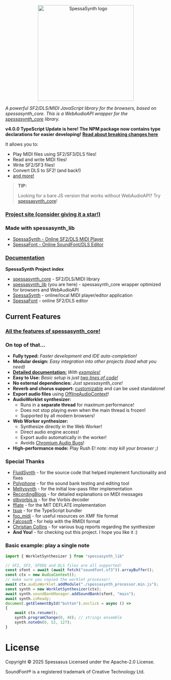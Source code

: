 <!--suppress HtmlDeprecatedAttribute, HtmlRequiredAltAttribute, HtmlExtraClosingTag -->
<p align='center'>
<img src='https://raw.githubusercontent.com/spessasus/SpessaSynth/refs/heads/master/src/website/spessasynth_logo_rounded.png' width='300' alt='SpessaSynth logo'>
</p>

*A powerful SF2/DLS/MIDI JavaScript library for the browsers, based on spessasynth_core.
This is a WebAudioAPI wrapper for the [spessasynth_core](https://github.com/spessasus/spessasynth_core) library.*

**v4.0.0 TypeScript Update is here! The NPM package now contains type declarations for easier developing!**
[**Read about breaking changes here**](https://spessasus.github.io/spessasynth_lib/extra/4-0-migration-guide)


It allows you to:
- Play MIDI files using SF2/SF3/DLS files!
- Read and write MIDI files!
- Write SF2/SF3 files!
- Convert DLS to SF2! (and back!)
- [and more!](#current-features)


> **TIP:**
> 
> Looking for a bare JS version that works without WebAudioAPI? Try [spessasynth_core](https://github.com/spessasus/spessasynth_core)!



### [Project site (consider giving it a star!)](https://github.com/spessasus/spessasynth_lib)

### Made with spessasynth_lib
- [SpessaSynth - Online SF2/DLS MIDI Player](https://spessasus.github.io/SpessaSynth)
- [SpessaFont - Online SoundFont/DLS Editor](https://spessasus.github.io/SpessaFont)


### [Documentation](https://github.com/spessasus/spessasynth_lib/wiki/)



**SpessaSynth Project index**

- [spessasynth_core](https://github.com/spessasus/spessasynth_core) - SF2/DLS/MIDI library
- [spessasynth_lib](https://github.com/spessasus/spessasynth_lib) (you are here) - spessasynth_core wrapper optimized for browsers and WebAudioAPI
- [SpessaSynth](https://github.com/spessasus/SpessaSynth) - online/local MIDI player/editor application
- [SpessaFont](https://github.com/spessasus/SpessaFont) - online SF2/DLS editor

## Current Features

### [All the features of spessasynth_core!](https://github.com/spessasus/spessasynth_core?#current-features)

### On top of that...
- **Fully typed:** *Faster development and IDE auto-completion!*
- **Modular design:** *Easy integration into other projects (load what you need)*
- **[Detailed documentation:](https://spessasus.github.io/spessasynth_lib/)** *With [examples!](https://spessasus.github.io/spessasynth_lib/getting-started/#examples)*
- **Easy to Use:** *Basic setup is just [two lines of code!](https://spessasus.github.io/spessasynth_lib/getting-started/#minimal-setup)*
- **No external dependencies:** *Just spessasynth_core!*
- **Reverb and chorus support:** [customizable](https://spessasus.github.io/spessasynth_lib/synthesizer/#effects-configuration-object) and can be used standalone!
- **Export audio files** using [OfflineAudioContext](https://developer.mozilla.org/en-US/docs/Web/API/OfflineAudioContext)!
- **AudioWorklet synthesizer:** 
  - Runs in a **separate thread** for maximum performance!
  - Does not stop playing even when the main thread is frozen!
  - Supported by all modern browsers!
- **Web Worker synthesizer:** 
  - Synthesize directly in the Web Worker!
  - Direct audio engine access!
  - Export audio automatically in the worker!
  - Avoids [Chromium Audio Bugs](https://issues.chromium.org/issues/367304685)!
- **High-performance mode:** Play Rush E! *note: may kill your browser ;)*

### Special Thanks
- [FluidSynth](https://github.com/FluidSynth/fluidsynth) - for the source code that helped implement functionality and fixes
- [Polyphone](https://www.polyphone-soundfonts.com/) - for the sound bank testing and editing tool
- [Meltysynth](https://github.com/sinshu/meltysynth) - for the initial low-pass filter implementation
- [RecordingBlogs](https://www.recordingblogs.com/) - for detailed explanations on MIDI messages
- [stbvorbis.js](https://github.com/hajimehoshi/stbvorbis.js) - for the Vorbis decoder
- [fflate](https://github.com/101arrowz/fflate) - for the MIT DEFLATE implementation
- [tsup](https://github.com/egoist/tsup) - for the TypeScript bundler
- [foo_midi](https://github.com/stuerp/foo_midi) - for useful resources on XMF file format
- [Falcosoft](https://falcosoft.hu) - for help with the RMIDI format
- [Christian Collins](https://schristiancollins.com) - for various bug reports regarding the synthesizer
- **And You!** - for checking out this project. I hope you like it :)


### Basic example: play a single note

```js
import { WorkletSynthesizer } from "spessasynth_lib"

// SF2, SF3, SFOGG and DLS files are all supported!
const sfont = await (await fetch("soundfont.sf3")).arrayBuffer();
const ctx = new AudioContext();
// make sure you copied the worklet processor!
await ctx.audioWorklet.addModule("./spessasynth_processor.min.js");
const synth = new WorkletSynthesizer(ctx);
await synth.soundBankManager.addSoundBank(sfont, "main");
await synth.isReady;
document.getElementById("button").onclick = async () =>
{
    await ctx.resume();
    synth.programChange(0, 48); // strings ensemble
    synth.noteOn(0, 52, 127);
}
```

# License
Copyright © 2025 Spessasus
Licensed under the Apache-2.0 License.

SoundFont® is a registered trademark of Creative Technology Ltd.